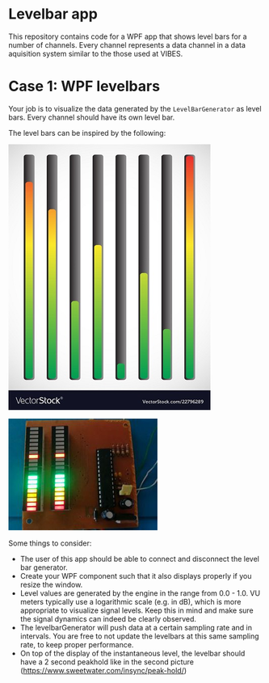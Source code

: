 # Levelbar app
This repository contains code for a WPF app that shows level bars for a number of channels. Every channel represents a data channel in a data aquisition system similar to the those used at VIBES.

# Case 1: WPF levelbars

Your job is to visualize the data generated by the `LevelBarGenerator` as level bars. Every channel should have its own level bar. 

The level bars can be inspired by the following:

![Example 1](example-1.jpg "Example 1")

![Example 2](example-2.jpg "Example 2")

Some things to consider:

- The user of this app should be able to connect and disconnect the level bar generator.
- Create your WPF component such that it also displays properly if you resize the window.
- Level values are generated by the engine in the range from 0.0 - 1.0. VU meters typically use a logarithmic scale (e.g. in dB), which is more appropriate to visualize signal levels. Keep this in mind and make sure the signal dynamics can indeed be clearly observed.
- The levelbarGenerator will push data at a certain sampling rate and in intervals. You are free to not update the levelbars at this same sampling rate, to keep proper performance.
- On top of the display of the instantaneous level, the levelbar should have a 2 second peakhold like in the second picture (https://www.sweetwater.com/insync/peak-hold/)
